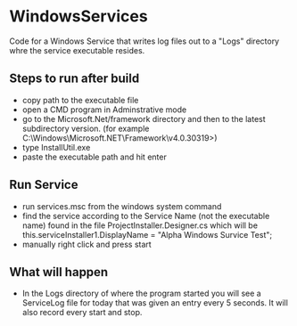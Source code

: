 # WindowsServices
Code for a Windows Service that writes log files out to a "Logs" directory whre the service executable resides.

## Steps to run after build

- copy path to the executable file
- open a CMD program in Adminstrative mode
 - go to the Microsoft.Net/framework directory and then to the latest subdirectory version. (for example C:\Windows\Microsoft.NET\Framework\v4.0.30319>)
 - type InstallUtil.exe
- paste the executable path and hit enter

## Run Service

- run services.msc from the windows system command
- find the service according to the Service Name (not the executable name) found in the file ProjectInstaller.Designer.cs which will be this.serviceInstaller1.DisplayName = "Alpha Windows Survice Test";
 - manually right click and press start

## What will happen

- In the Logs directory of where the program started you will see a ServiceLog file for today that was given an entry every 5 seconds.  It will also record every start and stop.

